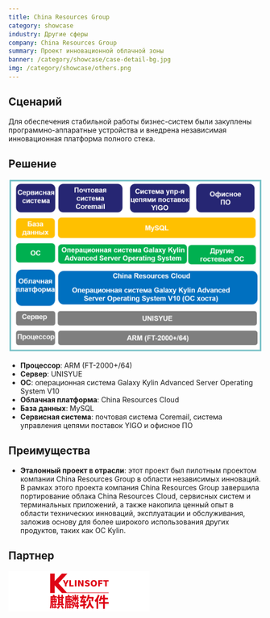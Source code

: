 ```yaml
---
title: China Resources Group
category: showcase
industry: Другие сферы
company: China Resources Group
summary: Проект инновационной облачной зоны
banner: /category/showcase/case-detail-bg.jpg
img: /category/showcase/others.png
---
```


## **Сценарий**

Для обеспечения стабильной работы бизнес-систем были закуплены программно-аппаратные устройства и внедрена независимая инновационная платформа полного стека.

## **Решение**

<div class="case-img"><img src="./er1.png"/></div>

- **Процессор**: ARM (FT-2000+/64)
- **Сервер**: UNISYUE
- **ОС**: операционная система Galaxy Kylin Advanced Server Operating System V10
- **Облачная платформа**: China Resources Cloud
- **База данных**: MySQL
- **Сервисная система**: почтовая система Coremail, система управления цепями поставок YIGO и офисное ПО

## **Преимущества**

- **Эталонный проект в отрасли**: этот проект был пилотным проектом компании China Resources Group в области независимых инноваций. В рамках этого проекта компания China Resources Group завершила портирование облака China Resources Cloud, сервисных систем и терминальных приложений, а также накопила ценный опыт в области технических инноваций, эксплуатации и обслуживания, заложив основу для более широкого использования других продуктов, таких как ОС Kylin.

## **Партнер**

<img src="./qiling.png"/>
